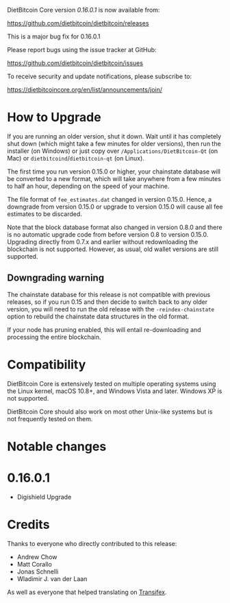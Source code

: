 DietBitcoin Core version *0.16.0.1* is now available from:

  <https://github.com/dietbitcoin/dietbitcoin/releases>

This is a major bug fix for 0.16.0.1

Please report bugs using the issue tracker at GitHub:

  <https://github.com/dietbitcoin/dietbitcoin/issues>

To receive security and update notifications, please subscribe to:

  <https://dietbitcoincore.org/en/list/announcements/join/>

How to Upgrade
==============

If you are running an older version, shut it down. Wait until it has completely
shut down (which might take a few minutes for older versions), then run the 
installer (on Windows) or just copy over `/Applications/DietBitcoin-Qt` (on Mac)
or `dietbitcoind`/`dietbitcoin-qt` (on Linux).

The first time you run version 0.15.0 or higher, your chainstate database will
be converted to a new format, which will take anywhere from a few minutes to
half an hour, depending on the speed of your machine.

The file format of `fee_estimates.dat` changed in version 0.15.0. Hence, a
downgrade from version 0.15.0 or upgrade to version 0.15.0 will cause all fee
estimates to be discarded.

Note that the block database format also changed in version 0.8.0 and there is no
automatic upgrade code from before version 0.8 to version 0.15.0. Upgrading
directly from 0.7.x and earlier without redownloading the blockchain is not supported.
However, as usual, old wallet versions are still supported.

Downgrading warning
-------------------

The chainstate database for this release is not compatible with previous
releases, so if you run 0.15 and then decide to switch back to any
older version, you will need to run the old release with the `-reindex-chainstate`
option to rebuild the chainstate data structures in the old format.

If your node has pruning enabled, this will entail re-downloading and
processing the entire blockchain.

Compatibility
==============

DietBitcoin Core is extensively tested on multiple operating systems using
the Linux kernel, macOS 10.8+, and Windows Vista and later. Windows XP is not supported.

DietBitcoin Core should also work on most other Unix-like systems but is not
frequently tested on them.

Notable changes
===============
 0.16.0.1
====================

- Digishield Upgrade


Credits
=======

Thanks to everyone who directly contributed to this release:

- Andrew Chow
- Matt Corallo
- Jonas Schnelli
- Wladimir J. van der Laan

As well as everyone that helped translating on [Transifex](https://www.transifex.com/projects/p/dietbitcoin/).
